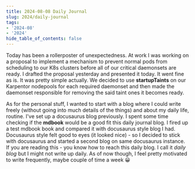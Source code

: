 ```yaml
---
title: 2024-08-08 Daily Journal
slug: 2024/daily-journal
tags:
- '2024-08'
- '2024'
hide_table_of_contents: false
---
```

Today has been a rollerposter of unexpectedness. At work I was working on a proposal to implement a mechanism to prevent normal pods <!-- truncate --> from scheduling to our K8s clusters before all of our critical daemonsets are ready. I drafted the proposal yesterday and presented it today. It went fine as is. It was pretty simple actually. We decided to use **startupTaints** on our Karpentor nodepools for each required daemonset and then made the daemonset responsible for removing the said taint ones it becomes ready.

As for the personal stuff, I wanted to start with a blog where I could write freely (without going into much details of the things) and about my daily life, routine. I've set up a docusaurus blog previously. I spent some time checking if the **mdbook** would be a good fit this daily journal blog. I fired up a test mdbook book and compared it with docusaurus style blog I had. Docusaurus style felt good to eyes (it looked nice) - so I decided to stick with docusaurus and started a second blog on same docusaurus instance. If you are reading this - you know how to reach this daily blog. I call it *daily blog* but I might not write up daily. As of now though, I feel pretty motivated to write frequently, maybe couple of time a week :grinning: